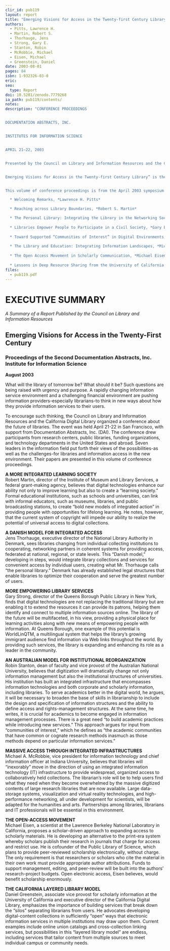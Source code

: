 ```yaml
---
clir_id: pub119
layout: report
title: "Emerging Visions for Access in the Twenty-first Century Library"
authors: 
  - Pitts, Lawrence H.
  - Martin, Robert S.
  - Thorhauge, Jens
  - Strong, Gary E.
  - Stanton, Robin
  - McRobbie, Michael
  - Eisen, Michael
  - Greenstein, Daniel
date: 2003-08-01
pages: 84
isbn: 1-932326-03-0
eric:
seo:
  type: Report
doi: 10.5281/zenodo.7779268
ia_path: pub119/contents/
notes:
description: "CONFERENCE PROCEEDINGS


DOCUMENTATION ABSTRACTS, INC.  


INSTITUTES FOR INFORMATION SCIENCE 


APRIL 21–22, 2003  


Presented by the Council on Library and Information Resources and the California Digital Library


Emerging Visions for Access in the Twenty-first Century Library” is the second in a series of international symposiums that are supported by a grant from Documentation Abstracts, Inc. (DAI). The institutes will address key issues in information science relating to digital libraries, economics of information, or resources for scholarship.


This volume of conference proceedings is from the April 2003 symposium. Included are the following:

  * Welcoming Remarks, *Lawrence H. Pitts*

  * Reaching across Library Boundaries, *Robert S. Martin*

  * The Personal Library: Integrating the Library in the Networking Society, *Jens Thorhauge*
  
  * Libraries Empower People to Participate in a Civil Society, *Gary E. Strong*
  
  * Toward Supported “Communities of Interest” in Digital Environments, *Robin Stanton*
  
  * The Library and Education: Integrating Information Landscapes, *Michael McRobbie*
  
  * The Open Access Movement in Scholarly Communication, *Michael Eisen*
  
  * Lessons in Deep Resource Sharing from the University of California Libraries, *Daniel Greenstein*"
files:
  - pub119.pdf
---
```


# EXECUTIVE SUMMARY

_A Summary of a Report Published by the Council on Library and Information Resources_

Emerging Visions for Access in the Twenty-First Century
-------------------------------------------------------

### Proceedings of the Second Documentation Abstracts, Inc. Institute for Information Science

**August 2003**

What will the library of tomorrow be? What should it be? Such questions are being raised with urgency and purpose. A rapidly changing information service environment and a challenging financial environment are pushing information providers-especially librarians-to think in new ways about how they provide information services to their users.

To encourage such thinking, the Council on Library and Information Resources and the California Digital Library organized a conference about the future of libraries. The event was held April 21-22 in San Francisco, with support from Documentation Abstracts, Inc. (DAI). The conference drew participants from research centers, public libraries, funding organizations, and technology departments in the United States and abroad. Seven leaders in the information field put forth their views of the possibilities-as well as the challenges-for libraries and information access in the new environment. Their papers are presented in this volume of conference proceedings.

**A MORE INTEGRATED LEARNING SOCIETY**  
Robert Martin, director of the Institute of Museum and Library Services, a federal grant-making agency, believes that digital technologies enhance our ability not only to improve learning but also to create a “learning society.” Formal educational institutions, such as schools and universities, can link with informal educators, such as museums, libraries, and public broadcasting stations, to create “bold new models of integrated action” in providing people with opportunities for lifelong learning. He notes, however, that the current system of copyright will impede our ability to realize the potential of universal access to digital collections.

**A DANISH MODEL FOR INTEGRATED ACCESS**  
Jens Thorhauge, executive director of the National Library Authority in Denmark, sees libraries changing from individual collecting institutions to cooperating, networking partners in coherent systems for providing access, federated at national, regional, or state levels. This “Danish model,” developing in steps, would integrate library collections and services for convenient access by individual users, creating what Mr. Thorhauge calls “the personal library.” Denmark has already established legal structures that enable libraries to optimize their cooperation and serve the greatest number of users.

**MORE EMPOWERING LIBRARY SERVICES**  
Gary Strong, director of the Queens Borough Public Library in New York, finds that digital technologies are not replacing the traditional library but are enabling it to extend the resources it can provide its patrons, helping them identify and connect to multiple information sources online. The library of the future will be multifaceted, in his view, providing a physical place for learning activities along with new means of empowering people with information. At Queens Borough, one example of this potential is WorldLinQTM, a multilingual system that helps the library’s growing immigrant audience find information via Web links throughout the world. By providing such services, the library is expanding and enhancing its role as a leader in the community.

**AN AUSTRALIAN MODEL FOR INSTITUTIONAL REORGANIZATION**  
Robin Stanton, dean of faculty and vice provost of the Australian National University, believes that digitization will dramatically change not only information management but also the institutional structures of universities. His institution has built an integrated infrastructure that encompasses information technologies and both corporate and scholarly information, including libraries. To serve academics better in the digital world, he argues, it will be necessary to broaden the base of skills in librarianship to include the design and specification of information structures and the ability to define access and rights-management structures. At the same time, he writes, it is crucial for academics to become engaged in information management processes. There is a great need “to build academic practices while introducing new services.” This approach argues for input from “communities of interest,” which he defines as “the academic communities that have common or cognate research methods inasmuch as those methods depend on particular information services.”

**MASSIVE ACCESS THROUGH INTEGRATED INFRASTRUCTURES**  
Michael A. McRobbie, vice president for information technology and chief information officer at Indiana University, believes that libraries will “inexorably” move in the direction of using an integrated information technology (IT) infrastructure to provide widespread, organized access to collaboratively held collections. The librarian’s role will be to help users find what they need when they become overwhelmed by the massive digitized contents of large research libraries that are now available. Large data-storage systems, visualization and virtual reality technologies, and high-performance networking, all under development for scientists, will be adapted for the humanities and arts. Partnerships among libraries, librarians and IT professionals will be essential in this environment.

**THE OPEN-ACCESS MOVEMENT**  
Michael Eisen, a scientist at the Lawrence Berkeley National Laboratory in California, proposes a scholar-driven approach to expanding access to scholarly materials. He is developing an alternative to the print-era system whereby scholars publish their research in journals that charge for access and restrict use. He is cofounder of the Public Library of Science, which plans to provide peer-reviewed scholarship electronically, without charge. The only requirement is that researchers or scholars who cite the material in their own work must provide appropriate author attributions. Funds to support management, editing, and peer-review will be built into the authors’ research-project budgets. Open electronic access, Eisen believes, would benefit scholarship enormously.

**THE CALIFORNIA LAYERED LIBRARY MODEL**  
Daniel Greenstein, associate vice provost for scholarly information at the University of California and executive director of the California Digital Library, emphasizes the importance of building services that break down the “silos” separating librarians from users. He advocates developing digital-content collections in sufficiently “open” ways that electronic information services in multiple institutions may draw upon them. Current examples include online union catalogs and cross-collection linking services, but possibilities in this “layered library model” are endless, including services that tailor content from multiple sources to meet individual campus or community needs.
